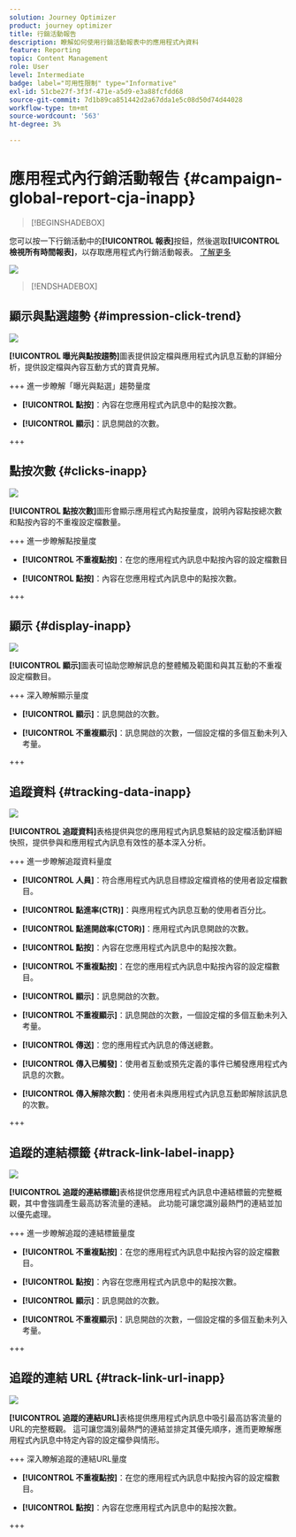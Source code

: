 ```yaml
---
solution: Journey Optimizer
product: journey optimizer
title: 行銷活動報告
description: 瞭解如何使用行銷活動報表中的應用程式內資料
feature: Reporting
topic: Content Management
role: User
level: Intermediate
badge: label="可用性限制" type="Informative"
exl-id: 51cbe27f-3f3f-471e-a5d9-e3a88fcfdd68
source-git-commit: 7d1b89ca851442d2a67dda1e5c08d50d74d44028
workflow-type: tm+mt
source-wordcount: '563'
ht-degree: 3%

---
```


# 應用程式內行銷活動報告 {#campaign-global-report-cja-inapp}

>[!BEGINSHADEBOX]

您可以按一下行銷活動中的&#x200B;**[!UICONTROL 報表]**&#x200B;按鈕，然後選取&#x200B;**[!UICONTROL 檢視所有時間報表]**，以存取應用程式內行銷活動報表。 [了解更多](report-gs-cja.md)

![](assets/report-access.png)

>[!ENDSHADEBOX]

## 顯示與點選趨勢 {#impression-click-trend}

![](assets/cja-inapp-impressions-click.png)

**[!UICONTROL 曝光與點按趨勢]**&#x200B;圖表提供設定檔與應用程式內訊息互動的詳細分析，提供設定檔與內容互動方式的寶貴見解。

+++ 進一步瞭解「曝光與點選」趨勢量度

* **[!UICONTROL 點按]**：內容在您應用程式內訊息中的點按次數。

* **[!UICONTROL 顯示]**：訊息開啟的次數。

+++

## 點按次數 {#clicks-inapp}

![](assets/cja-campaign-inapp-clicks.png)

**[!UICONTROL 點按次數]**&#x200B;圖形會顯示應用程式內點按量度，說明內容點按總次數和點按內容的不重複設定檔數量。

+++ 進一步瞭解點按量度

* **[!UICONTROL 不重複點按]**：在您的應用程式內訊息中點按內容的設定檔數目

* **[!UICONTROL 點按]**：內容在您應用程式內訊息中的點按次數。

+++

## 顯示 {#display-inapp}

![](assets/cja-campaign-inapp-displays.png)

**[!UICONTROL 顯示]**&#x200B;圖表可協助您瞭解訊息的整體觸及範圍和與其互動的不重複設定檔數目。

+++ 深入瞭解顯示量度

* **[!UICONTROL 顯示]**：訊息開啟的次數。

* **[!UICONTROL 不重複顯示]**：訊息開啟的次數，一個設定檔的多個互動未列入考量。

+++

## 追蹤資料 {#tracking-data-inapp}

![](assets/cja-campaign-inapp-tracking-data.png)

**[!UICONTROL 追蹤資料]**&#x200B;表格提供與您的應用程式內訊息繫結的設定檔活動詳細快照，提供參與和應用程式內訊息有效性的基本深入分析。

+++ 進一步瞭解追蹤資料量度

* **[!UICONTROL 人員]**：符合應用程式內訊息目標設定檔資格的使用者設定檔數目。

* **[!UICONTROL 點進率(CTR)]**：與應用程式內訊息互動的使用者百分比。

* **[!UICONTROL 點進開啟率(CTOR)]**：應用程式內訊息開啟的次數。

* **[!UICONTROL 點按]**：內容在您應用程式內訊息中的點按次數。

* **[!UICONTROL 不重複點按]**：在您的應用程式內訊息中點按內容的設定檔數目。

* **[!UICONTROL 顯示]**：訊息開啟的次數。

* **[!UICONTROL 不重複顯示]**：訊息開啟的次數，一個設定檔的多個互動未列入考量。

* **[!UICONTROL 傳送]**：您的應用程式內訊息的傳送總數。

* **[!UICONTROL 傳入已觸發]**：使用者互動或預先定義的事件已觸發應用程式內訊息的次數。

* **[!UICONTROL 傳入解除次數]**：使用者未與應用程式內訊息互動即解除該訊息的次數。


+++

## 追蹤的連結標籤 {#track-link-label-inapp}

![](assets/cja-inapp-tracked-link-labels.png)

**[!UICONTROL 追蹤的連結標籤]**&#x200B;表格提供您應用程式內訊息中連結標籤的完整概觀，其中會強調產生最高訪客流量的連結。 此功能可讓您識別最熱門的連結並加以優先處理。

+++ 進一步瞭解追蹤的連結標籤量度

* **[!UICONTROL 不重複點按]**：在您的應用程式內訊息中點按內容的設定檔數目。

* **[!UICONTROL 點按]**：內容在您應用程式內訊息中的點按次數。

* **[!UICONTROL 顯示]**：訊息開啟的次數。

* **[!UICONTROL 不重複顯示]**：訊息開啟的次數，一個設定檔的多個互動未列入考量。

+++

## 追蹤的連結 URL {#track-link-url-inapp}

![](assets/cja-inapp-tracked-link-urls.png)

**[!UICONTROL 追蹤的連結URL]**&#x200B;表格提供應用程式內訊息中吸引最高訪客流量的URL的完整概觀。 這可讓您識別最熱門的連結並排定其優先順序，進而更瞭解應用程式內訊息中特定內容的設定檔參與情形。

+++ 深入瞭解追蹤的連結URL量度

* **[!UICONTROL 不重複點按]**：在您的應用程式內訊息中點按內容的設定檔數目。

* **[!UICONTROL 點按]**：內容在您應用程式內訊息中的點按次數。

+++
